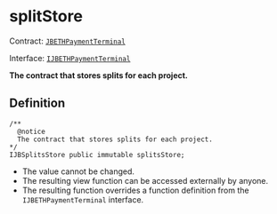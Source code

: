 # splitStore

Contract: [`JBETHPaymentTerminal`](../)​‌

Interface: [`IJBETHPaymentTerminal`](../../../../interfaces/ijbethterminalof.md)

**The contract that stores splits for each project.**

## Definition

```solidity
/** 
  @notice 
  The contract that stores splits for each project.
*/
IJBSplitsStore public immutable splitsStore;
```

* The value cannot be changed.
* The resulting view function can be accessed externally by anyone.
* The resulting function overrides a function definition from the `IJBETHPaymentTerminal` interface.
